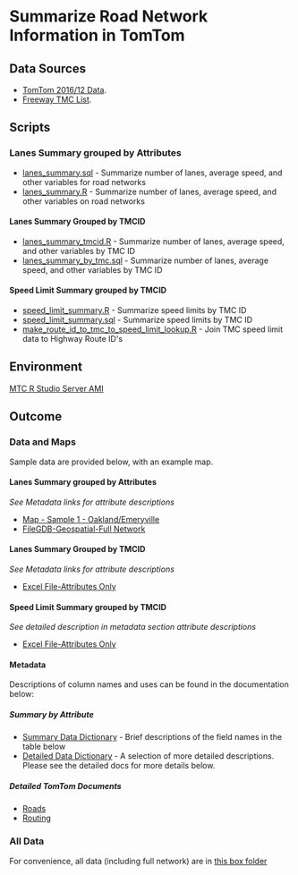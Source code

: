 # Summarize Road Network Information in TomTom

## Data Sources

- [TomTom 2016/12 Data](https://github.com/BayAreaMetro/DataServices/tree/master/TomTom%20Base%20Map). 
- [Freeway TMC List](https://mtcdrive.box.com/s/u4xs9976gq1ga1qiofj5vj5dfewgfj8i). 

## Scripts

### Lanes Summary grouped by Attributes

- [lanes_summary.sql](lanes_summary.sql) - Summarize number of lanes, average speed, and other variables for road networks
- [lanes_summary.R](lanes_summary.R) - Summarize number of lanes, average speed, and other variables on road networks

#### Lanes Summary Grouped by TMCID 

- [lanes_summary_tmcid.R](lanes_summary.R) - Summarize number of lanes, average speed, and other variables by TMC ID
- [lanes_summary_by_tmc.sql](lanes_summary.sql) - Summarize number of lanes, average speed, and other variables by TMC ID 

#### Speed Limit Summary grouped by TMCID 

- [speed_limit_summary.R](speed_limit_summary.R) - Summarize speed limits by TMC ID
- [speed_limit_summary.sql](speed_limit_summary.sql) - Summarize speed limits by TMC ID
- [make_route_id_to_tmc_to_speed_limit_lookup.R](make_route_id_to_tmc_to_speed_limit_lookup.R) - Join TMC speed limit data to Highway Route ID's

## Environment

[MTC R Studio Server AMI](https://console.aws.amazon.com/ec2/home?region=us-west-2#launchAmi=ami-2dfa6155)

## Outcome

### Data and Maps

Sample data are provided below, with an example map.

#### Lanes Summary grouped by Attributes

*See Metadata links for attribute descriptions*
- [Map - Sample 1 - Oakland/Emeryville](http://mtc.maps.arcgis.com/home/webmap/viewer.html?webmap=a1021afbcc904557b038c59a8b983346)
- [FileGDB-Geospatial-Full Network](https://mtcdrive.box.com/s/s8widz2ag2v9umk8of45ost73116qlb9)

#### Lanes Summary Grouped by TMCID 

*See Metadata links for attribute descriptions*
- [Excel File-Attributes Only](https://mtcdrive.box.com/s/9owxcra21xoq7smqask4u65pn2ibbqzr)

#### Speed Limit Summary grouped by TMCID 

*See detailed description in metadata section attribute descriptions*
- [Excel File-Attributes Only](https://mtcdrive.box.com/s/l3d4hsp3urua9ujacuhv6y20cf8pn0ic)

#### Metadata 

Descriptions of column names and uses can be found in the documentation below:

##### Summary by Attribute

- [Summary Data Dictionary](lanes_data_dictionary.csv) - Brief descriptions of the field names in the table below 
- [Detailed Data Dictionary](detailed_lanes_data_dictionary.md) - A selection of more detailed descriptions. Please see the detailed docs for more details below. 

##### Detailed TomTom Documents 
- [Roads](https://mtcdrive.box.com/s/e8g0xuyr8w1pa69d9fcoc8usm6hfpe0j)
- [Routing](https://mtcdrive.box.com/s/wdtp9k3rtjnx694fhn0avlccu9xf7kiz)

### All Data

For convenience, all data (including full network) are in [this box folder](https://mtcdrive.box.com/s/ea0xvmnujakz6iwtu42iz755jflknjrs)
